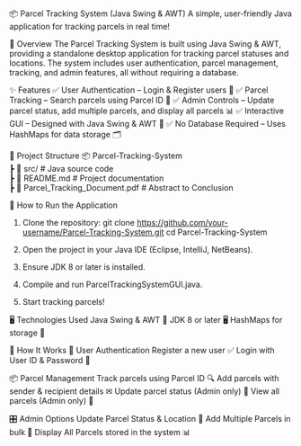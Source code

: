 📦 Parcel Tracking System (Java Swing & AWT)
A simple, user-friendly Java application for tracking parcels in real time!

📝 Overview
The Parcel Tracking System is built using Java Swing & AWT, providing a standalone desktop application for tracking parcel statuses and locations. The system includes user authentication, parcel management, tracking, and admin features, all without requiring a database.

✨ Features
✅ User Authentication – Login & Register users 🔑
✅ Parcel Tracking – Search parcels using Parcel ID 📍
✅ Admin Controls – Update parcel status, add multiple parcels, and display all parcels 📊
✅ Interactive GUI – Designed with Java Swing & AWT 🎨
✅ No Database Required – Uses HashMaps for data storage 🗂

📂 Project Structure
📦 Parcel-Tracking-System  
 ┣ 📂 src/                     # Java source code  
 ┣ 📄 README.md                # Project documentation  
 ┣ 📄 Parcel_Tracking_Document.pdf  # Abstract to Conclusion

🚀 How to Run the Application

1. Clone the repository:
git clone https://github.com/your-username/Parcel-Tracking-System.git
cd Parcel-Tracking-System

2. Open the project in your Java IDE (Eclipse, IntelliJ, NetBeans).

3. Ensure JDK 8 or later is installed.

4. Compile and run ParcelTrackingSystemGUI.java.

5. Start tracking parcels!

🖥 Technologies Used
Java Swing & AWT 🎨
JDK 8 or later 🖥
HashMaps for storage 🔄

🎯 How It Works
👤 User Authentication
Register a new user ✅
Login with User ID & Password 🔑

📦 Parcel Management
Track parcels using Parcel ID 🔍
Add parcels with sender & recipient details ✉
Update parcel status (Admin only) 🚛
View all parcels (Admin only) 📜

🎛 Admin Options
Update Parcel Status & Location 📍
Add Multiple Parcels in bulk 🚀
Display All Parcels stored in the system 📊



